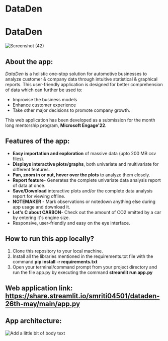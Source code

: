 # DataDen

# DataDen

![Screenshot (42)](https://user-images.githubusercontent.com/68649921/170031097-3c750c43-6f8a-4b60-8c29-677490cb074f.png)

## About the app:

*DataDen* is a holistic one-stop solution for automotive businesses to analyze customer & company data through intuitive statistical & graphical reports. This user-friendly application is designed for better comprehension of data which can further be used to:
- Improvise the business models
- Enhance customer experience 
- Take other major decisions to promote company growth.

This web application has been developed as a submission for the month long mentorship program, **Microsoft Engage'22**.

## Features of the app:

- **Easy importation and exploration** of massive data (upto 200 MB csv files).
- **Displays interactive plots/graphs**, both univariate and multivariate for different features.
- **Pan, zoom in or out, hover over the plots** to analyze them closely.
- **Report feature**- Generates the complete univariate data analysis report of data at once.
- **Save/Download** interactive plots and/or the complete data analysis report for viewing offline.
- **NOTEMAKER** - Mark observations or notedown anything else during app usage and download it.
- **Let's C about CARBON**- Check out the amount of CO2 emitted by a car by entering it's engine size.
- Responsive, user-friendly and easy on the eye interface.

## How to run this app locally?

1. Clone this repository to your local machine.
2. Install all the libraries mentioned in the requirements.txt file with the command **pip install -r requirements.txt**
3. Open your terminal/command prompt from your project directory and run the file app.py by executing the command **streamlit run app.py**

## Web application link: https://share.streamlit.io/smriti04501/dataden-26th-may/main/app.py


## App architecture:

![Add a little bit of body text](https://user-images.githubusercontent.com/68649921/170360497-96d150a6-dec7-4620-a290-bf1c2731d780.png)

